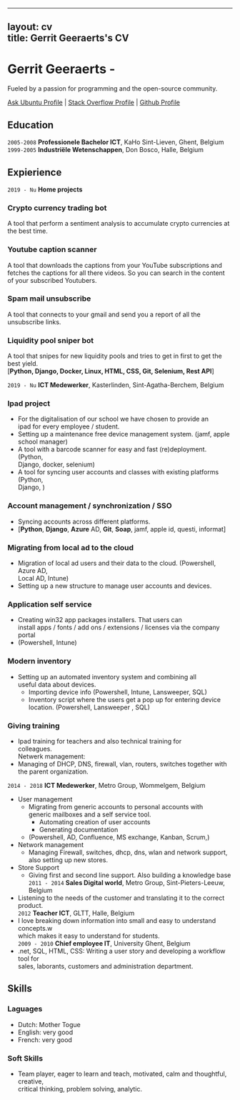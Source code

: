 
---
layout: cv  
title: Gerrit Geeraerts's CV  
---
# Gerrit Geeraerts -  
Fueled by a passion for programming and the open-source community.  

<div id="webaddress"><a href="https://askubuntu.com/users/1097288/gerrit-geeraerts?tab=profile">Ask Ubuntu Profile</a> | <a href="https://stackoverflow.com/users/10213635/gerrit-geeraerts?tab=profile">Stack Overflow Profile</a> | <a href="https://github.com/GerritGeeraerts">Github Profile</a></div>

## Education  

`2005-2008` **Professionele Bachelor ICT**, KaHo Sint-Lieven, Ghent, Belgium  
`1999-2005` **Industriële Wetenschappen**, Don Bosco, Halle, Belgium  
## Expierience  
`2019 - Nu` **Home projects**  
### Crypto currency trading bot  
A tool that perform a sentiment analysis to accumulate crypto currencies at the best time.  
### Youtube caption scanner  
A tool that downloads the captions from your YouTube subscriptions and fetches the captions for all there videos. So you can search in the content of your subscribed Youtubers.  
### Spam mail unsubscribe  
A tool that connects to your gmail and send you a report of all the unsubscribe links.  
### Liquidity pool sniper bot  
A tool that snipes for new liquidity pools and tries to get in first to get the best yield.  
[**Python, Django, Docker, Linux, HTML, CSS, Git, Selenium, Rest API**]  
  
`2019 - Nu` **ICT Medewerker**, Kasterlinden, Sint-Agatha-Berchem, Belgium  
### Ipad project  
- For the digitalisation of our school we have chosen to provide an  
  ipad for every employee / student.  
- Setting up a maintenance free device management system. (jamf, apple  
  school manager)  
- A tool with a barcode scanner for easy and fast (re)deployment. (Python,  
  Django, docker, selenium)  
- A tool for syncing user accounts and classes with existing platforms (Python,  
  Django, )  
### Account management / synchronization / SSO  
- Syncing accounts across different platforms.  
- [**Python**, **Django**, **Azure** AD, **Git**, **Soap**, jamf, apple id, questi, informat]  
### Migrating from local ad to the cloud  
- Migration of local ad users and their data to the cloud. (Powershell, Azure AD,  
  Local AD, Intune)  
- Setting up a new structure to manage user accounts and devices.  
### Application self service  
- Creating win32 app packages installers. That users can  
  install apps / fonts / add ons / extensions / licenses via the company portal  
- (Powershell, Intune)  
### Modern inventory  
- Setting up an automated inventory system and combining all  
  useful data about devices.  
	- Importing device info (Powershell, Intune, Lansweeper, SQL)  
	- Inventory script where the users get a pop up for entering device location. (Powershell, Lansweeper , SQL)  
### Giving training  
- Ipad training for teachers and also technical training for  
  colleagues.  
Netwerk management:  
- Managing of DHCP, DNS, firewall, vlan, routers, switches together with the parent organization.  

`2014 - 2018` **ICT Medewerker**, Metro Group, Wommelgem, Belgium  
- User management  
	- Migrating from generic accounts to personal accounts with  
	  generic mailboxes and a self service tool.  
		- Automating creation of user accounts  
		- Generating documentation  
	- (Powershell, AD, Confluence, MS exchange, Kanban, Scrum,)  
- Network management  
	- Managing Firewall, switches, dhcp, dns, wlan and network support, also setting up new stores.  
- Store Support  
	- Giving first and second line support. Also building a knowledge base  
`2011 - 2014` **Sales Digital world**, Metro Group, Sint-Pieters-Leeuw, Belgium  
- Listening to the needs of the customer and translating it to the correct product.  
`2012` **Teacher ICT**, GLTT, Halle, Belgium  
- I love breaking down information into small and easy to understand concepts.w  
  which makes it easy to understand for students.  
`2009 - 2010` **Chief employee IT**, University Ghent, Belgium  
- .net, SQL, HTML, CSS: Writing a user story and developing a workflow tool for  
  sales, laborants, customers and administration department.  
## Skills  
### Laguages  
- Dutch: Mother Togue  
- English: very good  
- French: very good  
### Soft Skills  
- Team player, eager to learn and teach, motivated, calm and thoughtful, creative,  
  critical thinking, problem solving, analytic.  


<!-- ### Footer

Last updated: May 2013 -->
 
